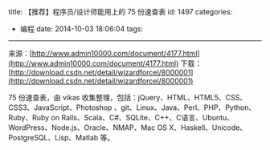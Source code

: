 title: 【推荐】程序员/设计师能用上的 75 份速查表
id: 1497
categories:
  - 编程
date: 2014-10-03 18:06:04
tags:
---

来源：[http://www.admin10000.com/document/4177.html](http://www.admin10000.com/document/4177.html)
下载：[http://download.csdn.net/detail/wizardforcel/8000001](http://download.csdn.net/detail/wizardforcel/8000001)

75 份速查表，由 vikas 收集整理，包括：jQuery、HTML、HTML5、CSS、CSS3、JavaScript、Photoshop 、git、Linux、Java、Perl、PHP、Python、Ruby、Ruby on Rails、Scala、C#、SQLite、C++、C语言、Ubuntu、WordPress、Node.js、Oracle、NMAP、Mac OS X、Haskell、Unicode、PostgreSQL、Lisp、Matlab 等。